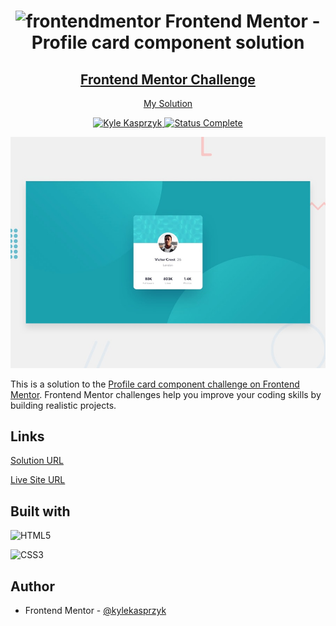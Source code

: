 <div align="center">
  <h1><img src="https://www.frontendmentor.io/static/images/logo-mobile.svg" alt="frontendmentor"> Frontend Mentor - Profile card component solution</h1>
  <h2>
    <a href="https://www.frontendmentor.io/challenges/profile-card-component-cfArpWshJ"><strong>Frontend Mentor Challenge</strong></a>  </h2>
    <p>
    <a href="https://kylekasprzyk.github.io/Frontend-Mentor-Profile-card-component/">My Solution</a>
  </p>
</div>

<!-- bagdes -->
<div align="center">
  <!-- profile -->
  <a href="https://www.frontendmentor.io/profile/kylekasprzyk">
    <img src="https://img.shields.io/badge/Profile-Kyle%20Kasprzyk-blue" alt="Kyle Kasprzyk">
  </a>
  <!-- status -->
    <a href="#">
    <img src="https://img.shields.io/badge/Status-Complete-brightgreen" alt="Status Complete">
  </a>
</div>

![](./design/desktop-preview.jpg)

This is a solution to the [Profile card component challenge on Frontend Mentor](https://www.frontendmentor.io/challenges/profile-card-component-cfArpWshJ). Frontend Mentor challenges help you improve your coding skills by building realistic projects. 

## Links

[Solution URL](https://www.frontendmentor.io/solutions/profile-card-component-solution-Z_2AyLdtCu)

[Live Site URL](https://kylekasprzyk.github.io/Frontend-Mentor-Profile-card-component/)

## Built with

![HTML5](https://img.shields.io/badge/html5-%23E34F26.svg?style=plastic&logo=html5&logoColor=white)

![CSS3](https://img.shields.io/badge/css3-%231572B6.svg?style=plastic&logo=css3&logoColor=white)

## Author

- Frontend Mentor - [@kylekasprzyk](https://www.frontendmentor.io/profile/kylekasprzyk)
